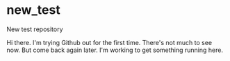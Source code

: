 # new_test
New test repository

Hi there. I'm trying Github out for the first time. There's not much to see now. But come back again later. I'm working to get something running here.
